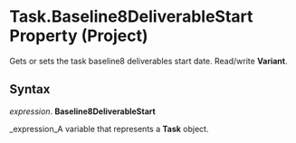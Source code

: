 
# Task.Baseline8DeliverableStart Property (Project)

Gets or sets the task baseline8 deliverables start date. Read/write  **Variant**.


## Syntax

 _expression_. **Baseline8DeliverableStart**

 _expression_A variable that represents a  **Task** object.


